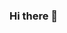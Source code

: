 ### Hi there 👋

<!--
**SABIR-ILYASS/SABIR-ILYASS** is a ✨ _special_ ✨ repository because its `README.md` (this file) appears on your GitHub profile.

Here are some ideas to get you started:

- 🔭 I’m currently studying at Telecom Saint-Etienne, in Saint-Etienne, France.
- 🌱 I’m currently learning processing image, machine learning, deep learning, and artificial intelligence
- 🤔 I’m looking for help with
- 💬 Ask me about ...
- 📫 How to reach me: ...
- 😄 Pronouns: ...
- ⚡ Fun fact: ...
-->
